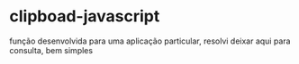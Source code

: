 # clipboad-javascript
função desenvolvida para uma aplicação particular, resolvi deixar aqui para consulta, bem simples
